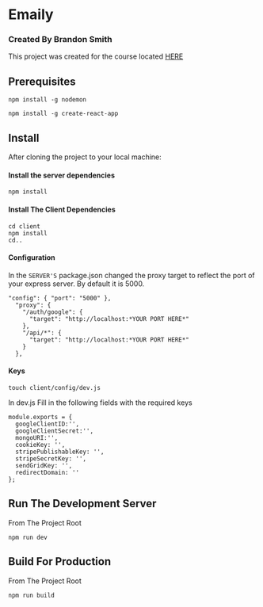 # Emaily

### Created By Brandon Smith

This project was created for the course located [HERE](https://www.udemy.com/node-with-react-fullstack-web-development/learn/v4/overview)

## Prerequisites

```
npm install -g nodemon
```

```
npm install -g create-react-app
```

## Install

After cloning the project to your local machine:

#### Install the server dependencies

```
npm install
```

#### Install The Client Dependencies

```
cd client
npm install
cd..
```

#### Configuration

In the `SERVER'S` package.json changed the proxy target to reflect the port of your express server. By default it is 5000.

```
"config": { "port": "5000" },
  "proxy": {
    "/auth/google": {
      "target": "http://localhost:*YOUR PORT HERE*"
    },
    "/api/*": {
      "target": "http://localhost:*YOUR PORT HERE*"
    }
  },
```

#### Keys

```
touch client/config/dev.js
```

In dev.js Fill in the following fields with the required keys

```
module.exports = {
  googleClientID:'',
  googleClientSecret:'',
  mongoURI:'',
  cookieKey: '',
  stripePublishableKey: '',
  stripeSecretKey: '',
  sendGridKey: '',
  redirectDomain: ''
};
```

## Run The Development Server

From The Project Root

```
npm run dev
```

## Build For Production

From The Project Root

```
npm run build
```

##

